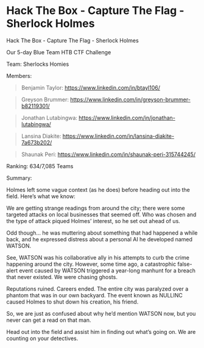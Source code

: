 # Hack The Box - Capture The Flag - Sherlock Holmes
Hack The Box - Capture The Flag - Sherlock Holmes

Our 5-day Blue Team HTB CTF Challenge

Team: Sherlocks Homies

Members:
> Benjamin Taylor: https://www.linkedin.com/in/btayl106/

> Greyson Brummer: https://www.linkedin.com/in/greyson-brummer-b82119301/

> Jonathan Lutabingwa: https://www.linkedin.com/in/jonathan-lutabingwa/

> Lansina Diakite: https://www.linkedin.com/in/lansina-diakite-7a673b202/

> Shaunak Peri: https://www.linkedin.com/in/shaunak-peri-315744245/


Ranking: 634/7,085 Teams



Summary: 

Holmes left some vague context (as he does) before heading out into the field. Here’s what we know: 

We are getting strange readings from around the city; there were some targeted attacks on local businesses that seemed off. Who was chosen and the type of attack piqued Holmes’ interest, so he set out ahead of us. 

Odd though… he was muttering about something that had happened a while back, and he expressed distress about a personal AI he developed named WATSON. 

See, WATSON was his collaborative ally in his attempts to curb the crime happening around the city. However, some time ago, a catastrophic false-alert event caused by WATSON triggered a year-long manhunt for a breach that never existed. We were chasing ghosts.  

Reputations ruined. Careers ended. The entire city was paralyzed over a phantom that was in our own backyard. The event known as NULLINC caused Holmes to shut down his creation, his friend. 

So, we are just as confused about why he’d mention WATSON now, but you never can get a read on that man. 

Head out into the field and assist him in finding out what’s going on. We are counting on your detectives. 
